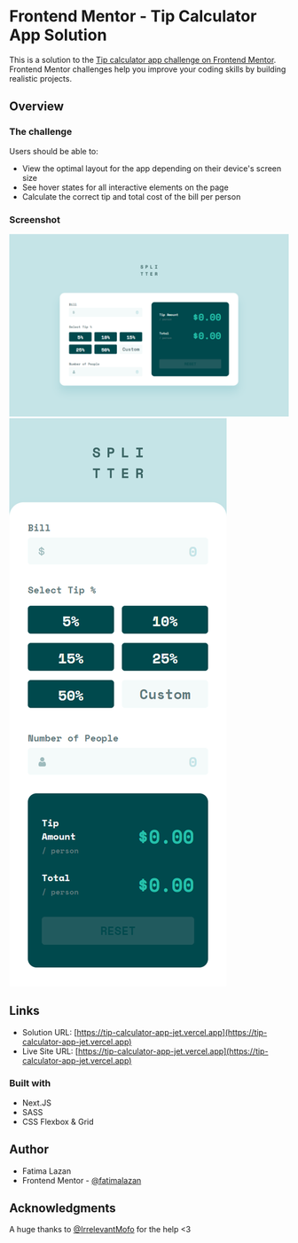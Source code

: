 # Frontend Mentor - Tip Calculator App Solution 

This is a solution to the [Tip calculator app challenge on Frontend Mentor](https://www.frontendmentor.io/challenges/tip-calculator-app-ugJNGbJUX). Frontend Mentor challenges help you improve your coding skills by building realistic projects.

## Overview

### The challenge

Users should be able to:

- View the optimal layout for the app depending on their device's screen size
- See hover states for all interactive elements on the page
- Calculate the correct tip and total cost of the bill per person

### Screenshot

![image](https://github.com/fatimalazan/tip-calculator-app/blob/f74ce837186538c13c214b3fdaa13a6d09c7a081/assets/images/screenshot-desktop.png)
![image](https://github.com/fatimalazan/tip-calculator-app/blob/f74ce837186538c13c214b3fdaa13a6d09c7a081/assets/images/screenshot-mobile.png)

## Links

- Solution URL: [https://tip-calculator-app-jet.vercel.app](https://tip-calculator-app-jet.vercel.app)
- Live Site URL: [https://tip-calculator-app-jet.vercel.app](https://tip-calculator-app-jet.vercel.app)

### Built with

- Next.JS
- SASS
- CSS Flexbox & Grid

## Author

- Fatima Lazan
- Frontend Mentor - [@fatimalazan](https://www.frontendmentor.io/profile/fatimalazan)

## Acknowledgments

A huge thanks to [@IrrelevantMofo](https://github.com/IrrelevantMofo) for the help <3
